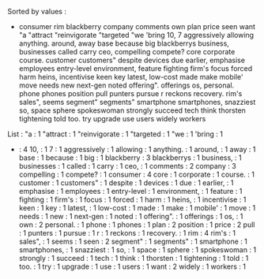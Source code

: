 Sorted by values :
- consumer rim blackberry company comments own plan price seen want "a "attract "reinvigorate "targeted "we 'bring 10, 7 aggressively allowing anything. around, away base because big blackberrys business, businesses called carry ceo, compelling compete? core corporate course. customer customers" despite devices due earlier, emphasise employees entry-level environment, feature fighting firm's focus forced harm heins, incentivise keen key latest, low-cost made make mobile' move needs new next-gen noted offering". offerings os, personal. phone phones position pull punters pursue r reckons recovery. rim's sales", seems segment" segments" smartphone smartphones, snazziest so, space sphere spokeswoman strongly succeed tech think thorsten tightening told too. try upgrade use users widely workers 

List :
"a : 1
"attract : 1
"reinvigorate : 1
"targeted : 1
"we : 1
'bring : 1
- : 4
10, : 1
7 : 1
aggressively : 1
allowing : 1
anything. : 1
around, : 1
away : 1
base : 1
because : 1
big : 1
blackberry : 3
blackberrys : 1
business, : 1
businesses : 1
called : 1
carry : 1
ceo, : 1
comments : 2
company : 3
compelling : 1
compete? : 1
consumer : 4
core : 1
corporate : 1
course. : 1
customer : 1
customers" : 1
despite : 1
devices : 1
due : 1
earlier, : 1
emphasise : 1
employees : 1
entry-level : 1
environment, : 1
feature : 1
fighting : 1
firm's : 1
focus : 1
forced : 1
harm : 1
heins, : 1
incentivise : 1
keen : 1
key : 1
latest, : 1
low-cost : 1
made : 1
make : 1
mobile' : 1
move : 1
needs : 1
new : 1
next-gen : 1
noted : 1
offering". : 1
offerings : 1
os, : 1
own : 2
personal. : 1
phone : 1
phones : 1
plan : 2
position : 1
price : 2
pull : 1
punters : 1
pursue : 1
r : 1
reckons : 1
recovery. : 1
rim : 4
rim's : 1
sales", : 1
seems : 1
seen : 2
segment" : 1
segments" : 1
smartphone : 1
smartphones, : 1
snazziest : 1
so, : 1
space : 1
sphere : 1
spokeswoman : 1
strongly : 1
succeed : 1
tech : 1
think : 1
thorsten : 1
tightening : 1
told : 1
too. : 1
try : 1
upgrade : 1
use : 1
users : 1
want : 2
widely : 1
workers : 1
